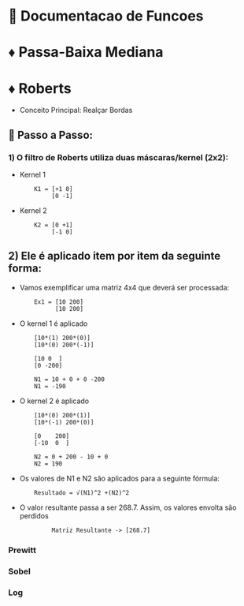# 📒 Documentacao de Funcoes

# ♦ Passa-Baixa Mediana

# ♦ Roberts
- Conceito Principal: Realçar Bordas
## 🥾 Passo a Passo:
### 1) O filtro de Roberts utiliza duas máscaras/kernel (2x2):

- Kernel 1

          K1 = [+1 0]
               [0 -1]

- Kernel 2

          K2 = [0 +1]
               [-1 0]

## 2) Ele é aplicado item por item da seguinte forma:

- Vamos exemplificar uma matriz 4x4 que deverá ser processada:

          Ex1 = [10 200]
                [10 200]

- O kernel 1 é aplicado

          [10*(1) 200*(0)]
          [10*(0) 200*(-1)]
          
          [10 0  ]
          [0 -200]

          N1 = 10 + 0 + 0 -200
          N1 = -190

- O kernel 2 é aplicado

          [10*(0) 200*(1)]
          [10*(-1) 200*(0)]
          
          [0    200]
          [-10  0  ]

          N2 = 0 + 200 - 10 + 0
          N2 = 190

- Os valores de N1 e N2 são aplicados para a seguinte fórmula:

          Resultado = √(N1)^2 +(N2)^2

- O valor resultante passa a ser 268.7. Assim, os valores envolta são perdidos

               Matriz Resultante -> [268.7]


### Prewitt

### Sobel

### Log



